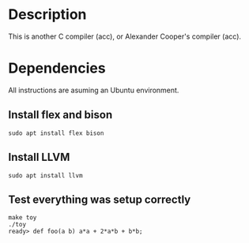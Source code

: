 # Description
This is another C compiler (acc), or Alexander Cooper's compiler (acc).

# Dependencies
All instructions are asuming an Ubuntu environment.

## Install flex and bison
```
sudo apt install flex bison
```

## Install LLVM
```
sudo apt install llvm
```

## Test everything was setup correctly
```
make toy
./toy
ready> def foo(a b) a*a + 2*a*b + b*b;
```

